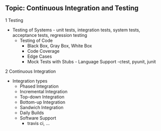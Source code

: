 ## Topic: Continuous Integration and Testing

1 Testing

   - Testing of Systems
    - unit tests, integration tests, system tests, acceptance tests, regression testing
        - Testing of Code
          - Black Box, Gray Box, White Box
          - Code Coverage
          - Edge Cases
          - Mock Tests with Stubs
    - Language Support
        -ctest, pyunit, junit

2 Continuous Integration

   - Integration types
     - Phased Integration
     - Incremental Integration
     - Top-down Integration
     - Bottom-up Integration
     - Sandwich Integration
     - Daily Builds
     - Software Support
       - travis ci, ...
